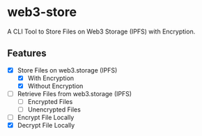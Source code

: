# web3-store

A CLI Tool to Store Files on Web3 Storage (IPFS) with Encryption.

## Features

-   [x] Store Files on web3.storage (IPFS)
    -   [x] With Encryption
    -   [x] Without Encryption
-   [ ] Retrieve Files from web3.storage (IPFS)
    -   [ ] Encrypted Files
    -   [ ] Unencrypted Files
-   [ ] Encrypt File Locally
-   [x] Decrypt File Locally
